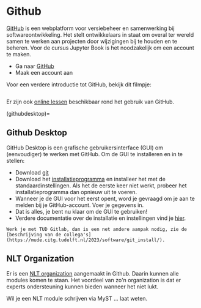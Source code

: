 # Github

[GitHub](http://github.com) is een webplatform voor versiebeheer en samenwerking bij softwareontwikkeling. Het stelt ontwikkelaars in staat om overal ter wereld samen te werken aan projecten door wijzigingen bij te houden en te beheren. Voor de cursus Jupyter Book is het noodzakelijk om een account te maken.

* Ga naar [GitHub](http://github.com)
* Maak een account aan

Voor een verdere introductie tot GitHub, bekijk dit filmpje:

```{iframe} https://www.youtube.com/embed/iv8rSLsi1xo?si=_DkJP2MBTRLK8fIM

```

Er zijn ook [online lessen](https://swcarpentry.github.io/git-novice/) beschikbaar rond het gebruik van GitHub.

(githubdesktop)=
## Github Desktop
GitHub Desktop is een grafische gebruikersinterface (GUI) om (eenvoudiger) te werken met GitHub. Om de GUI te installeren en in te stellen:

* Download [git](https://git-scm.com/downloads)
* Download het [installatieprogramma](https://github.com/apps/desktop) en installeer het met de standaardinstellingen. Als het de eerste keer niet werkt, probeer het installatieprogramma dan opnieuw uit te voeren.
* Wanneer je de GUI voor het eerst opent, word je gevraagd om je aan te melden bij je GitHub-account. Voer je gegevens in.
* Dat is alles, je bent nu klaar om de GUI te gebruiken!
* Verdere documentatie over de installatie en instellingen vind je [hier](https://docs.github.com/en/desktop/installing-and-authenticating-to-github-desktop/setting-up-github-desktop).

```{note}
Werk je met TUD Gitlab, dan is een net andere aanpak nodig, zie de [beschrijving van de collega's](https://mude.citg.tudelft.nl/2023/software/git_install/).
```

## NLT Organization
Er is een [NLT organization](https://github.com/NLT-modules) aangemaakt in Github. Daarin kunnen alle modules komen te staan. Het voordeel van zo'n organization is dat er experts ondersteuning kunnen bieden wanneer het niet lukt.

Wil je een NLT module schrijven via MyST ... laat weten.